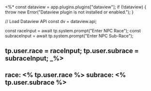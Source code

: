 <%*
const dataview = app.plugins.plugins["dataview"];
if (!dataview) {
    throw new Error("Dataview plugin is not installed or enabled.");
}

// Load Dataview API
const dv = dataview.api;

const raceInput = await tp.system.prompt("Enter NPC Race");
const subraceInput = await tp.system.prompt("Enter NPC Sub-Race");

tp.user.race = raceInput;
tp.user.subrace = subraceInput;
_%>
---
race:  <% tp.user.race %>
subrace: <% tp.user.subrace %>
---
